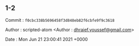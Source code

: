 ## 1-2 

 Commit : `f0cbc338b5696458f3d848eb82f6cbfe9f9c3618`

 Author : scripted-atom <Author : dhraief.youssef@gmail.com> 

 Date 	: Mon Jun 21 23:00:41 2021 +0000 

